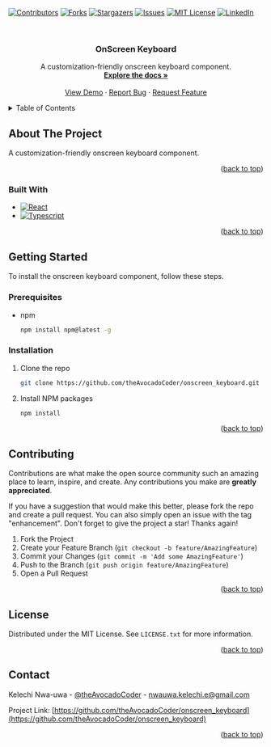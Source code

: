 
<a name="readme-top"></a>

<!-- PROJECT SHIELDS -->
[![Contributors][contributors-shield]][contributors-url]
[![Forks][forks-shield]][forks-url]
[![Stargazers][stars-shield]][stars-url]
[![Issues][issues-shield]][issues-url]
[![MIT License][license-shield]][license-url]
[![LinkedIn][linkedin-shield]][linkedin-url]



<!-- PROJECT LOGO -->
<br />
<div align="center">

<h3 align="center">OnScreen Keyboard</h3>

  <p align="center">
    A customization-friendly onscreen keyboard component.
    <br />
    <a href="https://github.com/theAvocadoCoder/onscreen_keyboard"><strong>Explore the docs »</strong></a>
    <br />
    <br />
    <a href="https://github.com/theAvocadoCoder/onscreen_keyboard">View Demo</a>
    ·
    <a href="https://github.com/theAvocadoCoder/onscreen_keyboard/issues">Report Bug</a>
    ·
    <a href="https://github.com/theAvocadoCoder/onscreen_keyboard/issues">Request Feature</a>
  </p>
</div>



<!-- TABLE OF CONTENTS -->
<details>
  <summary>Table of Contents</summary>
  <ol>
    <li>
      <a href="#about-the-project">About The Project</a>
      <ul>
        <li><a href="#built-with">Built With</a></li>
      </ul>
    </li>
    <li>
      <a href="#getting-started">Getting Started</a>
      <ul>
        <li><a href="#prerequisites">Prerequisites</a></li>
        <li><a href="#installation">Installation</a></li>
      </ul>
    </li>
    <!--
    <li><a href="#usage">Usage</a></li>
    <li><a href="#roadmap">Roadmap</a></li>
    -->
    <li><a href="#contributing">Contributing</a></li>
    <li><a href="#license">License</a></li>
    <li><a href="#contact">Contact</a></li>
    <!--
    <li><a href="#acknowledgments">Acknowledgments</a></li>
    -->
  </ol>
</details>



<!-- ABOUT THE PROJECT -->
## About The Project
<!--
[![Onscreen Keyboard Screen Shot][product-screenshot]](https://example.com)
-->
A customization-friendly onscreen keyboard component.

<p align="right">(<a href="#readme-top">back to top</a>)</p>



### Built With

* [![React][React.js]][React-url]
* [![Typescript][Typescript]][Typescript-url]

<p align="right">(<a href="#readme-top">back to top</a>)</p>



<!-- GETTING STARTED -->
## Getting Started

To install the onscreen keyboard component, follow these steps.

### Prerequisites
<!--
This is an example of how to list things you need to use the software and how to install them.-->
* npm
  ```sh
  npm install npm@latest -g
  ```

### Installation
<!--
1. Get a free API Key at [https://example.com](https://example.com)-->
1. Clone the repo
   ```sh
   git clone https://github.com/theAvocadoCoder/onscreen_keyboard.git
   ```
2. Install NPM packages
   ```sh
   npm install
   ```
<!--3. Enter your API in `config.js`
   ```js
   const API_KEY = 'ENTER YOUR API';
   ```
-->
<p align="right">(<a href="#readme-top">back to top</a>)</p>



<!-- USAGE EXAMPLES -->
<!--
## Usage

Use this space to show useful examples of how a project can be used. Additional screenshots, code examples and demos work well in this space. You may also link to more resources.

_For more examples, please refer to the [Documentation](https://example.com)_

<p align="right">(<a href="#readme-top">back to top</a>)</p>
-->


<!-- ROADMAP -->
<!--
## Roadmap

- [ ] Feature 1
- [ ] Feature 2
- [ ] Feature 3
    - [ ] Nested Feature

See the [open issues](https://github.com/theAvocadoCoder/onscreen_keyboard/issues) for a full list of proposed features (and known issues).

<p align="right">(<a href="#readme-top">back to top</a>)</p>
-->


<!-- CONTRIBUTING -->
## Contributing

Contributions are what make the open source community such an amazing place to learn, inspire, and create. Any contributions you make are **greatly appreciated**.

If you have a suggestion that would make this better, please fork the repo and create a pull request. You can also simply open an issue with the tag "enhancement".
Don't forget to give the project a star! Thanks again!

1. Fork the Project
2. Create your Feature Branch (`git checkout -b feature/AmazingFeature`)
3. Commit your Changes (`git commit -m 'Add some AmazingFeature'`)
4. Push to the Branch (`git push origin feature/AmazingFeature`)
5. Open a Pull Request

<p align="right">(<a href="#readme-top">back to top</a>)</p>



<!-- LICENSE -->
## License

Distributed under the MIT License. See `LICENSE.txt` for more information.

<p align="right">(<a href="#readme-top">back to top</a>)</p>



<!-- CONTACT -->
## Contact

Kelechi Nwa-uwa - [@theAvocadoCoder](https://twitter.com/theAvocadoCoder) - nwauwa.kelechi.e@gmail.com

Project Link: [https://github.com/theAvocadoCoder/onscreen_keyboard](https://github.com/theAvocadoCoder/onscreen_keyboard)

<p align="right">(<a href="#readme-top">back to top</a>)</p>



<!-- ACKNOWLEDGMENTS -->
<!-- 
## Acknowledgments

* []()
* []()
* []()

<p align="right">(<a href="#readme-top">back to top</a>)</p>
 -->


<!-- MARKDOWN LINKS & IMAGES -->
[contributors-shield]: https://img.shields.io/github/contributors/theAvocadoCoder/onscreen_keyboard.svg?style=for-the-badge
[contributors-url]: https://github.com/theAvocadoCoder/onscreen_keyboard/graphs/contributors
[forks-shield]: https://img.shields.io/github/forks/theAvocadoCoder/onscreen_keyboard.svg?style=for-the-badge
[forks-url]: https://github.com/theAvocadoCoder/onscreen_keyboard/network/members
[stars-shield]: https://img.shields.io/github/stars/theAvocadoCoder/onscreen_keyboard.svg?style=for-the-badge
[stars-url]: https://github.com/theAvocadoCoder/onscreen_keyboard/stargazers
[issues-shield]: https://img.shields.io/github/issues/theAvocadoCoder/onscreen_keyboard.svg?style=for-the-badge
[issues-url]: https://github.com/theAvocadoCoder/onscreen_keyboard/issues
[license-shield]: https://img.shields.io/github/license/theAvocadoCoder/onscreen_keyboard.svg?style=for-the-badge
[license-url]: https://github.com/theAvocadoCoder/onscreen_keyboard/blob/main/LICENSE.txt
[linkedin-shield]: https://img.shields.io/badge/-LinkedIn-black.svg?style=for-the-badge&logo=linkedin&colorB=555
[linkedin-url]: https://linkedin.com/in/kelechi-nwauwa
[product-screenshot]: images/screenshot.png
[React.js]: https://img.shields.io/badge/React-20232A?style=for-the-badge&logo=react&logoColor=61DAFB
[React-url]: https://reactjs.org/
[Typescript]: https://img.shields.io/badge/Typescript-121724?style=for-the-badge&logo=typescript&logoColor=2F74C0
[Typescript-url]: https://typescript.com/
